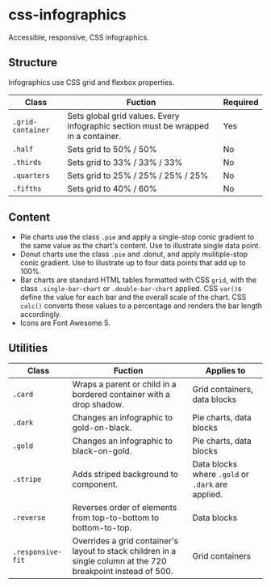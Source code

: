 # css-infographics
Accessible, responsive, CSS infographics.


## Structure
Infographics use CSS grid and flexbox properties.

Class|Fuction|Required
--|--|--
`.grid-container`|Sets global grid values. Every infographic section must be wrapped in a container.|Yes
`.half`| Sets grid to 50% / 50%|No
`.thirds`| Sets grid to 33% / 33% / 33%|No
`.quarters`| Sets grid to 25% / 25% / 25% / 25%|No
`.fifths`| Sets grid to 40% / 60%|No


## Content
- Pie charts use the class `.pie` and apply a single-stop conic gradient to the same value as the chart's content. Use to illustrate single data point.
- Donut charts use the class `.pie` and .donut, and apply mulitiple-stop conic gradient. Use to illustrate up to four data points that add up to 100%.
- Bar charts are standard HTML tables formatted with CSS `grid`, with the class `.single-bar-chart` or `.double-bar-chart` applied. CSS `var()`s define the value for each bar and the overall scale of the chart. CSS `calc()` converts these values to a percentage and renders the bar length accordingly.
- Icons are Font Awesome 5.

## Utilities
Class|Fuction|Applies to
--|--|--
`.card`|Wraps a parent or child in a bordered container with a drop shadow.|Grid containers, data blocks
`.dark`|Changes an infographic to gold-on-black.|Pie charts, data blocks
`.gold`|Changes an infographic to black-on-gold.|Pie charts, data blocks
`.stripe`|Adds striped background to component.|Data blocks where `.gold` or `.dark` are applied.
`.reverse`|Reverses order of elements from top-to-bottom to bottom-to-top.|Data blocks
`.responsive-fit`|Overrides a grid container's layout to stack children in a single column at the 720 breakpoint instead of 500.|Grid containers
